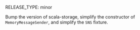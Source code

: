 RELEASE_TYPE: minor

Bump the version of scala-storage, simplify the constructor of `MemoryMessageSender`, and simplify the `SNS` fixture.
